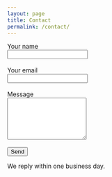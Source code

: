 ```yaml
---
layout: page
title: Contact
permalink: /contact/
---
```


<form method="POST" action="https://formspree.io/f/your_form_id_here">
  <label>Your name<br><input type="text" name="name" required></label><br><br>
  <label>Your email<br><input type="email" name="email" required></label><br><br>
  <label>Message<br><textarea name="message" rows="6" required></textarea></label><br><br>
  <button type="submit">Send</button>
</form>

We reply within one business day.
